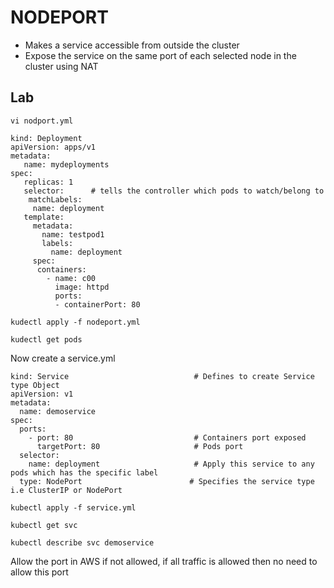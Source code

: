 # NODEPORT

- Makes a service accessible from outside the cluster 
- Expose the service on the same port of each selected node in the cluster using NAT

## Lab

```
vi nodport.yml
```

```
kind: Deployment
apiVersion: apps/v1
metadata:
   name: mydeployments
spec:
   replicas: 1
   selector:      # tells the controller which pods to watch/belong to
    matchLabels:
     name: deployment
   template:
     metadata:
       name: testpod1
       labels:
         name: deployment
     spec:
      containers:
        - name: c00
          image: httpd
          ports:
          - containerPort: 80
```

```
kudectl apply -f nodeport.yml

kudectl get pods
```
Now create a service.yml

```
kind: Service                            # Defines to create Service type Object
apiVersion: v1
metadata:
  name: demoservice
spec:
  ports:
    - port: 80                           # Containers port exposed
      targetPort: 80                     # Pods port
  selector:
    name: deployment                     # Apply this service to any pods which has the specific label
  type: NodePort                        # Specifies the service type i.e ClusterIP or NodePort
```

```
kubectl apply -f service.yml
```

```
kubectl get svc
```

```
kubectl describe svc demoservice
```

Allow the port in AWS if not allowed, if all traffic is allowed then no need to allow this port



